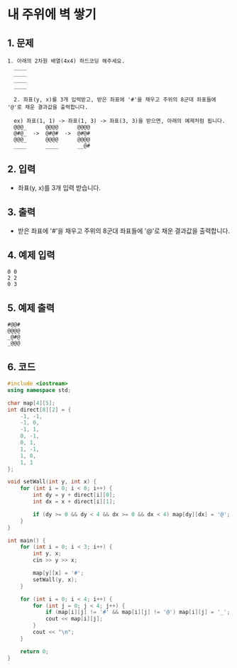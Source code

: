 # 내 주위에 벽 쌓기

## 1. 문제
```
1. 아래의 2차원 배열(4x4) 하드코딩 해주세요.
  ____
  ____
  ____
  ____
  
  2. 좌표(y, x)를 3개 입력받고, 받은 좌표에 '#'을 채우고 주위의 8군대 좌표들에 '@'로 채운 결과값을 출력합니다.
  
  ex) 좌표(1, 1) -> 좌표(1, 3) -> 좌표(3, 3)을 받으면, 아래의 예제처럼 됩니다.
  @@@_      @@@@      @@@@
  @#@_  ->  @#@#  ->  @#@#
  @@@_      @@@@      @@@@
  ____      ____      __@#
```


## 2. 입력
- 좌표(y, x)를 3개 입력 받습니다.

## 3. 출력
- 받은 좌표에 '#'을 채우고 주위의 8군대 좌표들에 '@'로 채운 결과값을 출력합니다.

## 4. 예제 입력
```
0 0
2 2
0 3
```

## 5. 예제 출력
```
#@@#
@@@@
_@#@
_@@@
```

## 6. 코드
```c++
#include <iostream>
using namespace std;

char map[4][5];
int direct[8][2] = {
	-1, -1,
	-1, 0,
	-1, 1,
	0, -1,
	0, 1,
	1, -1,
	1, 0,
	1, 1
};

void setWall(int y, int x) {
	for (int i = 0; i < 8; i++) {
		int dy = y + direct[i][0];
		int dx = x + direct[i][1];

		if (dy >= 0 && dy < 4 && dx >= 0 && dx < 4) map[dy][dx] = '@';
	}
}

int main() {
	for (int i = 0; i < 3; i++) {
		int y, x;
		cin >> y >> x;

		map[y][x] = '#';
		setWall(y, x);
	}

	for (int i = 0; i < 4; i++) {
		for (int j = 0; j < 4; j++) {
			if (map[i][j] != '#' && map[i][j] != '@') map[i][j] = '_';
			cout << map[i][j];
		}
		cout << "\n";
	}

	return 0;
}
```
